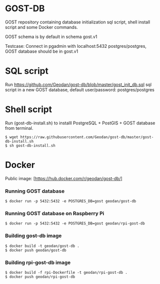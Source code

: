 # GOST-DB

GOST repository containing database initialization sql script, shell install script and some Docker commands.

GOST schema is by default in schema gost.v1

Testcase: Connect in pgadmin with localhost:5432 postgres/postgres, GOST database should be in gost.v1

# SQL script

Run https://github.com/Geodan/gost-db/blob/master/gost_init_db.sql sql script in a new GOST database,
default user/password: postgres/postgres

# Shell script

Run (gost-db-install.sh) to installl PostgreSQL + PostGIS + GOST database from terminal.

```
$ wget https://raw.githubusercontent.com/Geodan/gost-db/master/gost-db-install.sh
$ sh gost-db-install.sh
```

# Docker

Public image: [https://hub.docker.com/r/geodan/gost-db/]


### Running GOST database

```
$ docker run -p 5432:5432 -e POSTGRES_DB=gost geodan/gost-db
```

### Running GOST database on Raspberry Pi

```
$ docker run -p 5432:5432 -e POSTGRES_DB=gost geodan/rpi-gost-db
```


### Building gost-db image

```
$ docker build -t geodan/gost-db .
$ docker push geodan/gost-db
```

### Building rpi-gost-db image

```
$ docker build -f rpi-Dockerfile -t geodan/rpi-gost-db .
$ docker push geodan/rpi-gost-db
```



